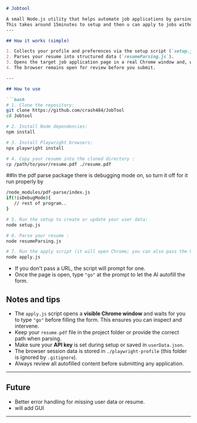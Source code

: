 ````markdown
# Jobtool

A small Node.js utility that helps automate job applications by parsing your resume and using an AI assistant to fill web application forms.  
This takes around 15minutes to setup and then u can apply to jobs without having to fill all the info again and again
---

## How it works (simple)

1. Collects your profile and preferences via the setup script (`setup.js`), saved to `userData.json`.
2. Parses your resume into structured data (`resumeParsing.js`).
3. Opens the target job application page in a real Chrome window and, when you confirm, uses an AI model to map your resume to form fields and fill them automatically (`apply.js`).
4. The browser remains open for review before you submit.

---

## How to use

```bash
# 1. Clone the repository:
git clone https://github.com/crash484/JobTool
cd Jobtool
````

```bash
# 2. Install Node dependencies:
npm install
```

```bash
# 3. Install Playwright browsers:
npx playwright install
```

```bash
# 4. Copy your resume into the cloned directory :
cp /path/to/your/resume.pdf ./resume.pdf
```
##In the pdf parse package there is debugging mode on, so turn it off for it run properly by 
```bash
/node_modules/pdf-parse/index.js
if(!isDebugMode){
   // rest of program..
}
```

```bash
# 5. Run the setup to create or update your user data:
node setup.js
```

```bash
# 6. Parse your resume :
node resumeParsing.js
```

```bash
# 7. Run the apply script (it will open Chrome; you can also pass the URL as an argument):
node apply.js
```

* If you don't pass a URL, the script will prompt for one.
* Once the page is open, type `"go"` at the prompt to let the AI autofill the form.


## Notes and tips

* The `apply.js` script opens a **visible Chrome window** and waits for you to type `"go"` before filling the form. This ensures you can inspect and intervene.
* Keep your `resume.pdf` file in the project folder or provide the correct path when parsing.
* Make sure your **API key** is set during setup or saved in `userData.json`.
* The browser session data is stored in `./playwright-profile` (this folder is ignored by `.gitignore`).
* Always review all autofilled content before submitting any application.

---

## Future
* Better error handling for missing user data or resume.
* will add GUI 

---

